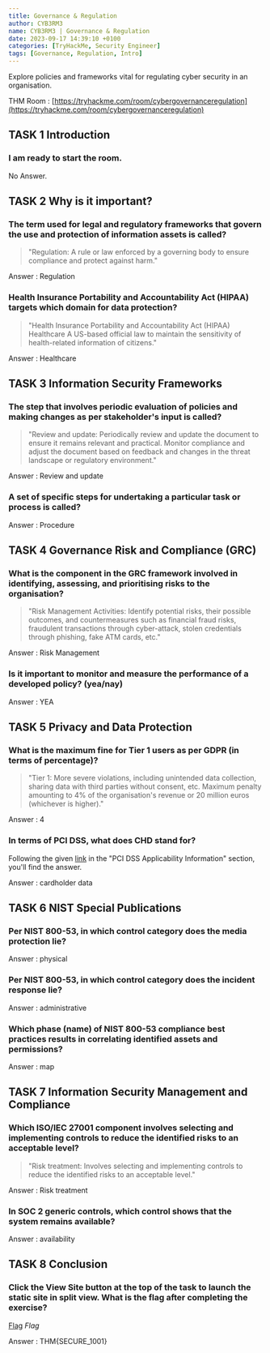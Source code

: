 ```yaml
---
title: Governance & Regulation
author: CYB3RM3
name: CYB3RM3 | Governance & Regulation
date: 2023-09-17 14:39:10 +0100
categories: [TryHackMe, Security Engineer]
tags: [Governance, Regulation, Intro]
---
```


Explore policies and frameworks vital for regulating cyber security in an organisation.

THM Room : [https://tryhackme.com/room/cybergovernanceregulation](https://tryhackme.com/room/cybergovernanceregulation)

## TASK 1 Introduction
### I am ready to start the room. 
No Answer.

## TASK 2 Why is it important?

### The term used for legal and regulatory frameworks that govern the use and protection of information assets is called?

>"Regulation: A rule or law enforced by a governing body to ensure compliance and protect against harm."

Answer : Regulation

### Health Insurance Portability and Accountability Act (HIPAA) targets which domain for data protection?

>"Health Insurance Portability and Accountability Act (HIPAA)
>Healthcare
>A US-based official law to maintain the sensitivity of health-related information of citizens."

Answer : Healthcare

## TASK 3 Information Security Frameworks
### The step that involves periodic evaluation of policies and making changes as per stakeholder's input is called?

>"Review and update: Periodically review and update the document to ensure it remains relevant and practical. Monitor compliance and adjust the document based on feedback and changes in the threat landscape or regulatory environment."

Answer : Review and update

### A set of specific steps for undertaking a particular task or process is called?

Answer : Procedure

## TASK 4 Governance Risk and Compliance (GRC)

### What is the component in the GRC framework involved in identifying, assessing, and prioritising risks to the organisation?

>"Risk Management Activities: Identify potential risks, their possible outcomes, and countermeasures such as financial fraud risks, fraudulent transactions through cyber-attack, stolen credentials through phishing, fake ATM cards, etc."

Answer : Risk Management

### Is it important to monitor and measure the performance of a developed policy?  (yea/nay)
Answer : YEA

## TASK 5 Privacy and Data Protection
### What is the maximum fine for Tier 1 users as per GDPR (in terms of percentage)?

>"Tier 1: More severe violations, including unintended data collection, sharing data with third parties without consent, etc. Maximum penalty amounting to 4% of the organisation's revenue or 20 million euros (whichever is higher)."

Answer : 4

### In terms of PCI DSS, what does CHD stand for?

Following the given [link](https://docs-prv.pcisecuritystandards.org/PCI%20DSS/Supporting%20Document/PCI_DSS-QRG-v4_0.pdf) in the "PCI DSS Applicability Information" section, you'll find the answer.

Answer : cardholder data

## TASK 6 NIST Special Publications
### Per NIST 800-53, in which control category does the media protection lie?
Answer : physical

### Per NIST 800-53, in which control category does the incident response lie?
Answer : administrative

### Which phase (name) of NIST 800-53 compliance best practices results in correlating identified assets and permissions?
Answer : map

## TASK 7 Information Security Management and Compliance
### Which ISO/IEC 27001 component involves selecting and implementing controls to reduce the identified risks to an acceptable level?

>"Risk treatment: Involves selecting and implementing controls to reduce the identified risks to an acceptable level."

Answer : Risk treatment

### In SOC 2 generic controls, which control shows that the system remains available?
Answer : availability

## TASK 8 Conclusion 
### Click the View Site button at the top of the task to launch the static site in split view. What is the flag after completing the exercise? 
[Flag](/images/thm/cybergovernanceregulation/gevern_1.png)
_Flag_

Answer : THM{SECURE_1001}